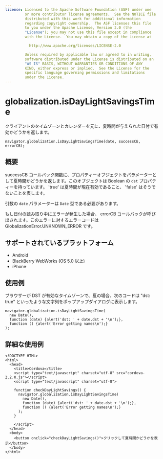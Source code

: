 ```yaml
---
license: Licensed to the Apache Software Foundation (ASF) under one
         or more contributor license agreements.  See the NOTICE file
         distributed with this work for additional information
         regarding copyright ownership.  The ASF licenses this file
         to you under the Apache License, Version 2.0 (the
         "License"); you may not use this file except in compliance
         with the License.  You may obtain a copy of the License at

           http://www.apache.org/licenses/LICENSE-2.0

         Unless required by applicable law or agreed to in writing,
         software distributed under the License is distributed on an
         "AS IS" BASIS, WITHOUT WARRANTIES OR CONDITIONS OF ANY
         KIND, either express or implied.  See the License for the
         specific language governing permissions and limitations
         under the License.
---
```


globalization.isDayLightSavingsTime
===========

クライアントのタイムゾーンとカレンダーを元に、夏時間が与えられた日付で有効かどうかを返します。

    navigator.globalization.isDayLightSavingsTime(date, successCB, errorCB);

概要
-----------

successCB コールバック関数に、プロパティーオブジェクトをパラメーターとして夏時間かどうかを返します。このオブジェクトは Boolean の ``dst`` プロパティーを持っています。 'true' は夏時間が現在有効であること、 'false' はそうでないことを表します。

引数の ``date`` パラメーターは ``Date`` 型である必要があります。

もし日付の読み取り中にエラーが発生した場合、 errorCB コールバックが呼び出されます。このエラーに対するエラーコードは GlobalizationError.UNKNOWN\_ERROR です。

サポートされているプラットフォーム
-------------------

- Android
- BlackBerry WebWorks (OS 5.0 以上)
- iPhone

使用例
-------------

ブラウザーが DST が有効なタイムゾーンで、夏の場合、次のコードは "dst: true" といったような文字列をポップアップダイアログに表示します。

    navigator.globalization.isDayLightSavingsTime(
      new Date(),
      function (date) {alert('dst: ' + date.dst + '\n');},
      function () {alert('Error getting names\n');}
    );

詳細な使用例
------------

    <!DOCTYPE HTML>
    <html>
      <head>
        <title>Cordova</title>
        <script type="text/javascript" charset="utf-8" src="cordova-2.2.0.js"></script>
        <script type="text/javascript" charset="utf-8">

        function checkDayLightSavings() {
          navigator.globalization.isDayLightSavingsTime(
            new Date(),
            function (date) {alert('dst: ' + date.dst + '\n');},
            function () {alert('Error getting names\n');}
          );
        }

        </script>
      </head>
      <body>
        <button onclick="checkDayLightSavings()">クリックして夏時間かどうかを表示</button>
      </body>
    </html>


